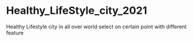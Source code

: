 # Healthy_LifeStyle_city_2021
Healthy Lifestyle city in all over world select on certain point with different feature
